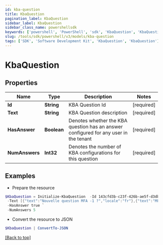 ```yaml
---
id: kba-question
title: KbaQuestion
pagination_label: KbaQuestion
sidebar_label: KbaQuestion
sidebar_class_name: powershellsdk
keywords: ['powershell', 'PowerShell', 'sdk', 'KbaQuestion', 'KbaQuestion']
slug: /tools/sdk/powershell/v3/models/kba-question
tags: ['SDK', 'Software Development Kit', 'KbaQuestion', 'KbaQuestion']
---
```


# KbaQuestion

## Properties

| Name | Type | Description | Notes |
| --- | --- | --- | --- |
| **Id** | **String** | KBA Question Id | [required] |
| **Text** | **String** | KBA Question description | [required] |
| **HasAnswer** | **Boolean** | Denotes whether the KBA question has an answer configured for any user in the tenant | [required] |
| **NumAnswers** | **Int32** | Denotes the number of KBA configurations for this question | [required] |

## Examples

- Prepare the resource

```powershell
$KbaQuestion = Initialize-KbaQuestion  -Id 143cfd3b-c23f-426b-ae5f-d3db06fa5919 `
 -Text [{"text":"Nouvelle question MFA -1 ?","locale":"fr"},{"text":"MFA new question -1 ?","locale":""}] `
 -HasAnswer true `
 -NumAnswers 5
```

- Convert the resource to JSON

```powershell
$KbaQuestion | ConvertTo-JSON
```

[[Back to top]](#)
